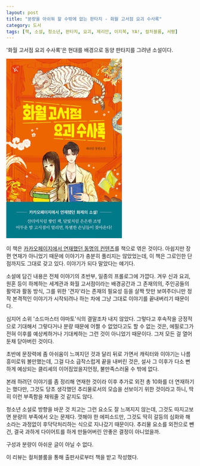 ```yaml
---
layout: post
title: "분량을 아쉬워 할 수밖에 없는 판타지 - 화월 고서점 요괴 수사록"
category: 도서
tags: [책, 소설, 청소년, 판타지, 요괴, 제리안, 이지북, YA!, 컬처블룸, 서평]
---
```


'화월 고서점 요괴 수사록'은
현대를 배경으로 동양 판타지를 그려낸 소설이다.

![표지](/images/book/hwawol-antique-bookstore-monster-investigation-record-book-h480.jpg)

이 책은 [카카오페이지에서 연재했던 동명의 컨텐츠](https://page.kakao.com/content/58671052)를 책으로 엮은 것이다.
아쉽지만 장편 연재가 아니었기 때문에 이야기가 충분히 풀리지는 않았었는데,
이 책은 그로인한 단점까지도 그대로 갖고 있다.
이야기가 되다 말았다는 얘기다.

소설에 담긴 내용은 전체 이야기의 초반부, 일종의 프롤로그에 가깝다.
겨우 신과 요괴, 원혼 등이 하께하는 세계관과
화월 고서점이라는 배경공간과 그 존재의의,
주인공들의 활약과 활동 방식,
그를 위한 '견자'라는 존재의 필요성 등을
살짝 맛만 보여주더니만
정작 본격적인 이야기가 시작되려나 하는 차에
그냥 그대로 이야기를 끝내버리기 때문이다.

심지어 소위 '소드마스터 야마토'식의 결말조차 내지 않았다.
그렇다고 후속작을 긍정적으로 기대해서 그렇다거나
분량 때문에 어쩔 수 없었다고도 할 수 없는 것은,
에필로그가 전혀 이후를 예상케하거나 기대케하는 그런 것이 아니었기 때문이다.
그저 모든 걸 열어둔채 닫아버린 것이다.

초반에 문장력에 좀 아쉬움이 느껴지던 것과 달리
뒤로 가면서 캐릭터와 이야기는 나름 흥미로워 볼만했는데,
그걸 다소 급작스럽게 끝을 내버린 것은,
설사 그 이후가 다소 뻔하게 예상되는 클리셰의 이어짐었을지언정,
불만족스러울 수 밖에 없다.

본래 하려던 이야기를 좀 정리해 연재한 것이라
이후 추가로 외전 총 10화를 더 연재하기는 했다만,
그것도 당초 생각했던 추리물로서의 모습을 선보이기 위한 것이라고 하니,
딱히 이런 부족함을 채워줄 것 같지도 않다.

청소년 소설로 방향을 바꾼 것 치고는 그런 요소도 잘 느껴지지 않는데,
그것도 따지고보면 분량의 부족에서 오는 문제다.
껏해야 한 에피소드만, 그것도 딱히 갈등의 심화와 해소라는 과정없이 후닥닥처리하는 식으로 지나갔기 때문이다.
추리물 요소를 외전으로 뺀 건, 결국 과하게 다이어트를 하게 만들어버린 안좋은 결정이 아니었을까.

구성과 분량이 아쉬운 글이 아닐 수 없다.



<div class="im im-info">
이 리뷰는 컬처블룸을 통해 출판사로부터 책을 받고 작성했다.
</div>
